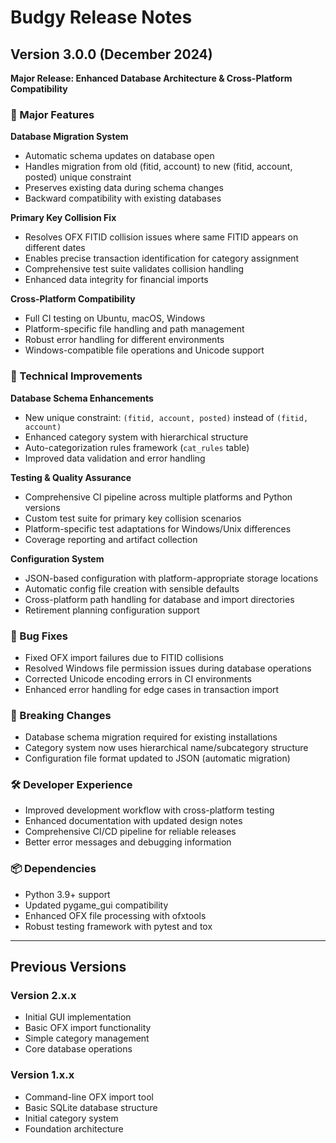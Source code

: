 # Budgy Release Notes

## Version 3.0.0 (December 2024)

**Major Release: Enhanced Database Architecture & Cross-Platform Compatibility**

### 🚀 Major Features

**Database Migration System**
- Automatic schema updates on database open
- Handles migration from old (fitid, account) to new (fitid, account, posted) unique constraint
- Preserves existing data during schema changes
- Backward compatibility with existing databases

**Primary Key Collision Fix**
- Resolves OFX FITID collision issues where same FITID appears on different dates
- Enables precise transaction identification for category assignment
- Comprehensive test suite validates collision handling
- Enhanced data integrity for financial imports

**Cross-Platform Compatibility**
- Full CI testing on Ubuntu, macOS, Windows
- Platform-specific file handling and path management
- Robust error handling for different environments
- Windows-compatible file operations and Unicode support

### 🔧 Technical Improvements

**Database Schema Enhancements**
- New unique constraint: `(fitid, account, posted)` instead of `(fitid, account)`
- Enhanced category system with hierarchical structure
- Auto-categorization rules framework (`cat_rules` table)
- Improved data validation and error handling

**Testing & Quality Assurance**
- Comprehensive CI pipeline across multiple platforms and Python versions
- Custom test suite for primary key collision scenarios
- Platform-specific test adaptations for Windows/Unix differences
- Coverage reporting and artifact collection

**Configuration System**
- JSON-based configuration with platform-appropriate storage locations
- Automatic config file creation with sensible defaults
- Cross-platform path handling for database and import directories
- Retirement planning configuration support

### 🐛 Bug Fixes

- Fixed OFX import failures due to FITID collisions
- Resolved Windows file permission issues during database operations
- Corrected Unicode encoding errors in CI environments
- Enhanced error handling for edge cases in transaction import

### 🔄 Breaking Changes

- Database schema migration required for existing installations
- Category system now uses hierarchical name/subcategory structure
- Configuration file format updated to JSON (automatic migration)

### 🛠️ Developer Experience

- Improved development workflow with cross-platform testing
- Enhanced documentation with updated design notes
- Comprehensive CI/CD pipeline for reliable releases
- Better error messages and debugging information

### 📦 Dependencies

- Python 3.9+ support
- Updated pygame_gui compatibility
- Enhanced OFX file processing with ofxtools
- Robust testing framework with pytest and tox

---

## Previous Versions

### Version 2.x.x
- Initial GUI implementation
- Basic OFX import functionality
- Simple category management
- Core database operations

### Version 1.x.x
- Command-line OFX import tool
- Basic SQLite database structure
- Initial category system
- Foundation architecture